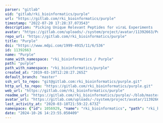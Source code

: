 ```yaml
---
parser: "gitlab"
uid: "gitlab/rki_bioinformatics/purple"
url: "https://gitlab.com/rki_bioinformatics/purple"
timestamp: "2022-07-20 17:28:37.073543"
description: "Picking Unique Relevant Peptides for viraL Experiments    Authors: Johanna Lechner [@LechnerJ], Pauline Hiortand Felix Hartkopf [@HartkopfF]    Support: https://gitlab.com/HartkopfF/Purple    Download: https://gitlab.com/HartkopfF/Purple/releases"
avatar: "https://gitlab.com/uploads/-/system/project/avatar/11392663/Purple_128.png"
repo_url: "https://gitlab.com/rki_bioinformatics/purple"
title: "Purple"
doi: "https://www.mdpi.com/1999-4915/11/6/536"
id: 11392663
name: "Purple"
name_with_namespace: "rki_bioinformatics / Purple"
path: "purple"
path_with_namespace: "rki_bioinformatics/purple"
created_at: "2019-03-19T12:28:27.265Z"
default_branch: "master"
ssh_url_to_repo: "git@gitlab.com:rki_bioinformatics/purple.git"
http_url_to_repo: "https://gitlab.com/rki_bioinformatics/purple.git"
web_url: "https://gitlab.com/rki_bioinformatics/purple"
readme_url: "https://gitlab.com/rki_bioinformatics/purple/-/blob/master/README.md"
avatar_url: "https://gitlab.com/uploads/-/system/project/avatar/11392663/Purple_128.png"
last_activity_at: "2020-03-18T21:59:22.673Z"
namespace: {"id": 1056929, "name": "rki_bioinformatics", "path": "rki_bioinformatics", "kind": "group", "full_path": "rki_bioinformatics", "parent_id": null, "avatar_url": null, "web_url": "https://gitlab.com/groups/rki_bioinformatics"}
date: "2024-10-26 14:23:55.050409"
---
```

